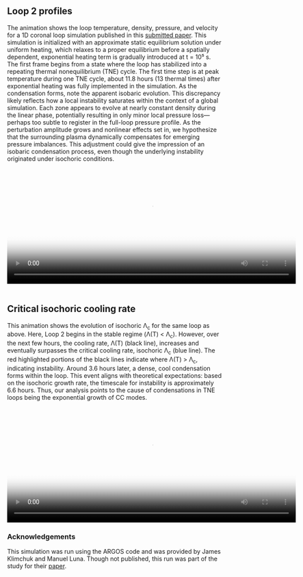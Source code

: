 ## Loop 2 profiles
The animation shows the loop temperature, density, pressure, and velocity for a 1D coronal loop simulation published in this [submitted paper](https://arxiv.org/abs/2505.13178).  This simulation is initialized with an approximate static equilibrium solution under uniform heating, which relaxes to a proper equilibrium before a spatially dependent, exponential heating term is gradually introduced at t = 10⁵ s.  The first frame begins from a state where the loop has stabilized into a repeating thermal nonequilibrium (TNE) cycle.  The first time step is at peak temperature during one TNE cycle, about 11.8 hours (13 thermal times) after exponential heating was fully implemented in the simulation.  As the condensation forms, note the apparent isobaric evolution.  This discrepancy likely reflects how a local instability saturates within the context of a global simulation.  Each zone appears to evolve at nearly constant density during the linear phase, potentially resulting in only minor local pressure loss—perhaps too subtle to register in the full-loop pressure profile. As the perturbation amplitude grows and nonlinear effects set in, we hypothesize that the surrounding plasma dynamically compensates for emerging pressure imbalances. This adjustment could give the impression of an isobaric condensation process, even though the underlying instability originated under isochoric conditions.

<video poster="profile.png" width="675" height="270" controls preload> 
    <source src="tne_loop_movie_profiles.mp4" media="only screen and (min-device-width: 568px)"></source> 
    <source src="tne_loop_movie_profiles.mp4" media="only screen and (max-device-width: 568px)"></source> 
</video><br><br>


## Critical isochoric cooling rate
This animation shows the evolution of isochoric Λ<sub>c</sub> for the same loop as above.  Here, Loop 2 begins in the stable regime (Λ(T) < Λ<sub>c</sub>). However, over the next few hours, the cooling rate, Λ(T) (black line), increases and eventually surpasses the critical cooling rate, isochoric Λ<sub>c</sub> (blue line).  The red highlighted portions of the black lines indicate where Λ(T) > Λ<sub>c</sub>, indicating instability.  Around 3.6 hours later, a dense, cool condensation forms within the loop. This event aligns with theoretical expectations: based on the isochoric growth rate, the timescale for instability is approximately 6.6 hours. Thus, our analysis points to the cause of condensations in TNE loops being the exponential growth of CC modes.

<video poster="fig8.png" width="675" height="270" controls preload> 
    <source src="tne_CC_mode.mp4" media="only screen and (min-device-width: 568px)"></source> 
    <source src="tne_CC_mode.mp4" media="only screen and (max-device-width: 568px)"></source> 
</video>


### Acknowledgements
This simulation was run using the ARGOS code and was provided by James Klimchuk and Manuel Luna.  Though not published, this run was part of the study for their [paper](https://ui.adsabs.harvard.edu/abs/2019ApJ...884...68K/abstract).

